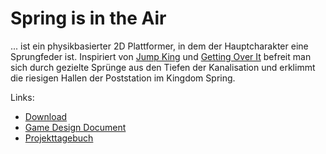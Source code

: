 # Spring is in the Air

... ist ein physikbasierter 2D Plattformer, in dem der Hauptcharakter eine Sprungfeder ist. Inspiriert von [Jump King](https://store.steampowered.com/app/1061090/Jump_King/) und [Getting Over It](https://store.steampowered.com/app/240720/Getting_Over_It_with_Bennett_Foddy/) befreit man sich durch gezielte Sprünge aus den Tiefen der Kanalisation und erklimmt die riesigen Hallen der Poststation im Kingdom Spring.

Links:
- [Download](https://cloud.hs-anhalt.de/s/zCozbgJGLiwNEXT)
- [Game Design Document](GameDesignDocument.md)
- [Projekttagebuch](Projekttagebuch.md)